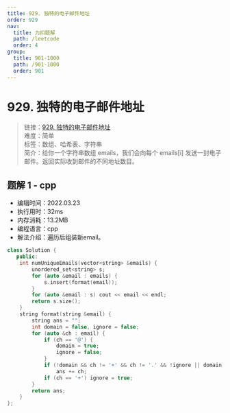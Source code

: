 ```yaml
---
title: 929. 独特的电子邮件地址
order: 929
nav:
  title: 力扣题解
  path: /leetcode
  order: 4
group:
  title: 901-1000
  path: /901-1000
  order: 901
---
```


# 929. 独特的电子邮件地址
    
> 链接：[929. 独特的电子邮件地址](https://leetcode-cn.com/problems/unique-email-addresses/)  
> 难度：简单  
> 标签：数组、哈希表、字符串  
> 简介：给你一个字符串数组 emails，我们会向每个 emails[i] 发送一封电子邮件。返回实际收到邮件的不同地址数目。
      
## 题解 1 - cpp
- 编辑时间：2022.03.23
- 执行用时：32ms
- 内存消耗：13.2MB
- 编程语言：cpp
- 解法介绍：遍历后组装新email。
```cpp
class Solution {
   public:
    int numUniqueEmails(vector<string> &emails) {
        unordered_set<string> s;
        for (auto &email : emails) {
            s.insert(format(email));
        }
        for (auto &email : s) cout << email << endl;
        return s.size();
    }
    string format(string &email) {
        string ans = "";
        int domain = false, ignore = false;
        for (auto &ch : email) {
            if (ch == '@') {
                domain = true;
                ignore = false;
            }
            if (!domain && ch != '+' && ch != '.' && !ignore || domain)
                ans += ch;
            if (ch == '+') ignore = true;
        }
        return ans;
    }
};
```

      